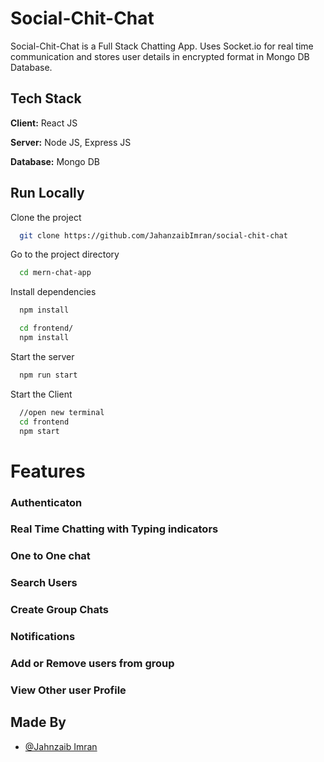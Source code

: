 
# Social-Chit-Chat

Social-Chit-Chat is a Full Stack Chatting App.
Uses Socket.io for real time communication and stores user details in encrypted format in Mongo DB Database.
## Tech Stack

**Client:** React JS

**Server:** Node JS, Express JS

**Database:** Mongo DB
  



## Run Locally

Clone the project

```bash
  git clone https://github.com/JahanzaibImran/social-chit-chat
```

Go to the project directory

```bash
  cd mern-chat-app
```

Install dependencies

```bash
  npm install
```

```bash
  cd frontend/
  npm install
```

Start the server

```bash
  npm run start
```
Start the Client

```bash
  //open new terminal
  cd frontend
  npm start
```

  
# Features

### Authenticaton
### Real Time Chatting with Typing indicators
### One to One chat
### Search Users
### Create Group Chats
### Notifications 
### Add or Remove users from group
### View Other user Profile
## Made By

- [@Jahnzaib Imran](https://github.com/JahanzaibImran)

  
